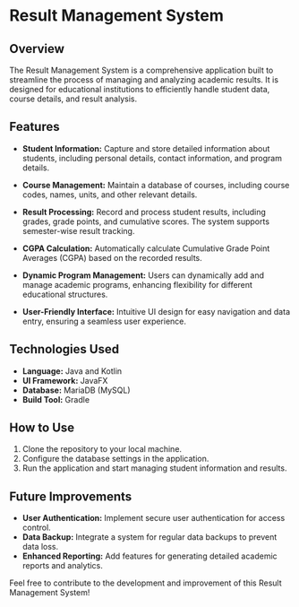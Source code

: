 # Result Management System

## Overview

The Result Management System is a comprehensive application built to streamline the process of managing and analyzing academic results. It is designed for educational institutions to efficiently handle student data, course details, and result analysis.

## Features

- **Student Information:** Capture and store detailed information about students, including personal details, contact information, and program details.

- **Course Management:** Maintain a database of courses, including course codes, names, units, and other relevant details.

- **Result Processing:** Record and process student results, including grades, grade points, and cumulative scores. The system supports semester-wise result tracking.

- **CGPA Calculation:** Automatically calculate Cumulative Grade Point Averages (CGPA) based on the recorded results.

- **Dynamic Program Management:** Users can dynamically add and manage academic programs, enhancing flexibility for different educational structures.

- **User-Friendly Interface:** Intuitive UI design for easy navigation and data entry, ensuring a seamless user experience.

## Technologies Used

- **Language:** Java and Kotlin
- **UI Framework:** JavaFX
- **Database:** MariaDB (MySQL)
- **Build Tool:** Gradle

## How to Use

1. Clone the repository to your local machine.
2. Configure the database settings in the application.
3. Run the application and start managing student information and results.

## Future Improvements

- **User Authentication:** Implement secure user authentication for access control.
- **Data Backup:** Integrate a system for regular data backups to prevent data loss.
- **Enhanced Reporting:** Add features for generating detailed academic reports and analytics.

Feel free to contribute to the development and improvement of this Result Management System!
